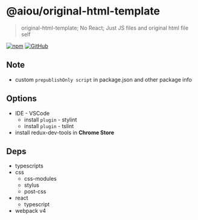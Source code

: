 # @aiou/original-html-template
> original-html-template; No React; Just JS files and original html file self

[![npm](https://img.shields.io/npm/v/@aiou/original-html-template?style=for-the-badge)](https://github.com/JiangWeixian/templates/tree/master/packages/core) [![GitHub](https://img.shields.io/github/license/jiangweixian/templates?style=for-the-badge)](https://github.com/JiangWeixian/templates/tree/master/packages/original-html-template)

## Note

- custom `prepublishOnly script` in package.json and other package info

## Options

* IDE - VSCode
  * install `plugin` - stylint
  * install `plugin` - tslint
* install redux-dev-tools in **Chrome Store**

## Deps

* typescripts
* css
  * css-modules
  * stylus
  * post-css
* react
  * typescript
* webpack v4
